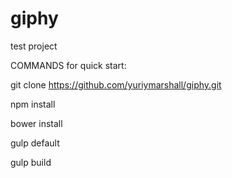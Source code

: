 # giphy
test project

COMMANDS for quick start:

git clone https://github.com/yuriymarshall/giphy.git

npm install

bower install

gulp default

gulp build
